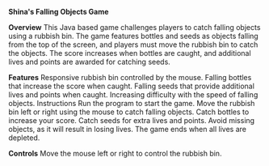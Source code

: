 

**Shina's Falling Objects Game**

**Overview**
This Java based game challenges players to catch falling objects using a rubbish bin. The game features bottles and seeds as objects falling from the top of the screen, and players must move the rubbish bin to catch the objects. The score increases when bottles are caught, and additional lives and points are awarded for catching seeds.



**Features**
Responsive rubbish bin controlled by the mouse.
Falling bottles that increase the score when caught.
Falling seeds that provide additional lives and points when caught.
Increasing difficulty with the speed of falling objects.
Instructions
Run the program to start the game.
Move the rubbish bin left or right using the mouse to catch falling objects.
Catch bottles to increase your score.
Catch seeds for extra lives and points.
Avoid missing objects, as it will result in losing lives.
The game ends when all lives are depleted.

**Controls**
Move the mouse left or right to control the rubbish bin.











